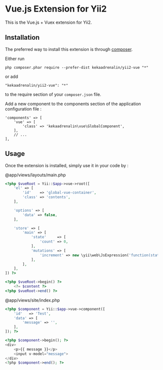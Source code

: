 Vue.js Extension for Yii2
=========================
This is the Vue.js + Vuex extension for Yii2.

Installation
------------

The preferred way to install this extension is through [composer](http://getcomposer.org/download/).

Either run

```
php composer.phar require --prefer-dist kekaadrenalin/yii2-vue "*"
```

or add

```
"kekaadrenalin/yii2-vue": "*"
```

to the require section of your `composer.json` file.

Add a new component to the components section of the application configuration file :
```
'components' => [
    'vue' => [
        'class' => 'kekaadrenalin\vue\GlobalComponent',
    ],
    // ...
],
```

Usage
-----

Once the extension is installed, simply use it in your code by  :

@app/views/layouts/main.php
```php
<?php $vueRoot = Yii::$app->vue->root([
    'el' => [
        'id'    => 'global-vue-container',
        'class' => 'contents',
    ],

    'options' => [
        'data' => false,
    ],

    'store' => [
        'main' => [
            'state'     => [
                'count' => 0,
            ],
            'mutations' => [
                'increment' => new \yii\web\JsExpression('function(state) { state.count++ }'),
            ],
        ],
    ],
]) ?>

<?php $vueRoot->begin() ?>
    <?= $content ?>
<?php $vueRoot->end() ?>
```

@app/views/site/index.php
```php
<?php $component = Yii::$app->vue->component([
    'id'   => 'Test',
    'data' => [
        'message' => '',
    ],
]); ?>

<?php $component->begin(); ?>
<div>
    <p>{{ message }}</p>
    <input v-model="message">
</div>
<?php $component->end(); ?>
```
